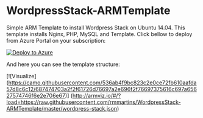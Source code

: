 # WordpressStack-ARMTemplate

Simple ARM Template to install Wordpress Stack on Ubuntu 14.04. This template installs Nginx, PHP, MySQL and Template. Click bellow to deploy from Azure Portal on your subscription:

[![Deploy to Azure](http://azuredeploy.net/deploybutton.png)](https://portal.azure.com/#create/Microsoft.Template/uri/https%3A%2F%2Fraw.githubusercontent.com%2Frmmartins%2FWordpressStack-ARMTemplate%2Fmaster%2Fwordpress-stack.json)

And here you can see the template structure:

[![Visualize] (https://camo.githubusercontent.com/536ab4f9bc823c2e0ce72fb610aafda57d8c6c12/687474703a2f2f61726d76697a2e696f2f76697375616c697a65627574746f6e2e706e67)] (http://armviz.io/#/?load=https://raw.githubusercontent.com/rmmartins/WordpressStack-ARMTemplate/master/wordpress-stack.json)
